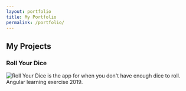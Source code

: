 ```yaml
---
layout: portfolio
title: My Portfolio
permalink: /portfolio/
---
```


## My Projects

### Roll Your Dice
![Roll Your Dice](https://github.com/tiffwchen/Roll-Your-Dice) is the app for when you don't have enough dice to roll. 
Angular learning exercise 2019. 
